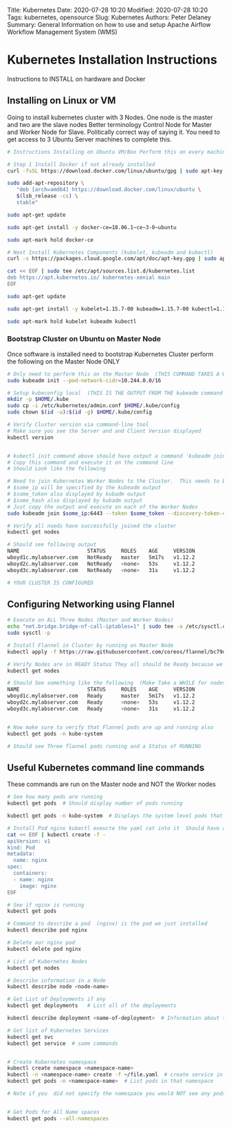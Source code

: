 Title: Kubernetes
Date: 2020-07-28 10:20
Modified: 2020-07-28 10:20
Tags: kubernetes, opensource
Slug: Kubernetes
Authors: Peter Delaney 
Summary: General Information on how to use and setup Apache Airflow Workflow Management System (WMS)

# Kubernetes Installation Instructions
Instructions to INSTALL on hardware and Docker

## Installing on Linux or VM
Going to install kubernetes cluster with 3 Nodes.  One node is the master and two are the slave nodes
Better terminology Control Node for Master and Worker Node for Slave.  Politically correct way of saying it.
You need to get access to 3 Ubuntu Server machines to complete this.  

```bash
# Instructions Installing on Ubuntu VM/Box Perform this on every machine in the Cluster

# Step 1 Install Docker if not already installed
curl -fsSL https://download.docker.com/linux/ubuntu/gpg | sudo apt-key add -

sudo add-apt-repository \
   "deb [arch=amd64] https://download.docker.com/linux/ubuntu \
   $(lsb_release -cs) \
   stable"

sudo apt-get update

sudo apt-get install -y docker-ce=18.06.1~ce~3-0~ubuntu

sudo apt-mark hold docker-ce

# Next Install Kubernetes Components (kubelet, kubeadm and kubectl)
curl -s https://packages.cloud.google.com/apt/doc/apt-key.gpg | sudo apt-key add -

cat << EOF | sudo tee /etc/apt/sources.list.d/kubernetes.list
deb https://apt.kubernetes.io/ kubernetes-xenial main
EOF

sudo apt-get update

sudo apt-get install -y kubelet=1.15.7-00 kubeadm=1.15.7-00 kubectl=1.15.7-00

sudo apt-mark hold kubelet kubeadm kubectl

```

### Bootstrap Cluster on Ubuntu on Master Node
Once software is installed need to bootstrap Kubernetes Cluster perform the following on the Master Node ONLY

```bash
# Only need to perform this on the Master Node  (THIS COMMAND TAKES A WHILE TO COMPLETE)
sudo kubeadm init --pod-network-cidr=10.244.0.0/16

# Setup kubeconfig local  (THIS IS THE OUTPUT FROM THE kubeadm command execute above)
mkdir -p $HOME/.kube
sudo cp -i /etc/kubernetes/admin.conf $HOME/.kube/config
sudo chown $(id -u):$(id -g) $HOME/.kube/config

# Verify Cluster version via command-line tool
# Make sure you see the Server and and Client Version displayed
kubectl version


# kubectl init command above should have output a command 'kubeadm join'
# Copy this command and execute it on the command line
# Should Look like the following

# Need to join Kubernetes Worker Nodes to the Cluster.  This needs to be done on each of your Worker or Slaves Nodes
# $some_ip will be specified by the kubeadm output
# $some_token also displayed by kubadm output
# $some_hash also displayed by kubadm output
# Just copy the output and execute on each of the Worker Nodes
sudo kubeadm join $some_ip:6443 --token $some_token --discovery-token-ca-cert-hash $some_hash

# Verify all noeds have successfully joined the cluster
kubectl get nodes

# Should see following output
NAME                      STATUS     ROLES    AGE     VERSION
wboyd1c.mylabserver.com   NotReady   master   5m17s   v1.12.2
wboyd2c.mylabserver.com   NotReady   <none>   53s     v1.12.2
wboyd3c.mylabserver.com   NotReady   <none>   31s     v1.12.2

# YOUR CLUSTER IS CONFIGURED

```

## Configuring Networking using Flannel

```bash
# Execute on ALL Three Nodes (Master and Worker Nodes)
echo "net.bridge.bridge-nf-call-iptables=1" | sudo tee -a /etc/sysctl.conf
sudo sysctl -p

# Install Flannel in Cluster by running on Master Node
kubectl apply -f https://raw.githubusercontent.com/coreos/flannel/bc79dd1505b0c8681ece4de4c0d86c5cd2643275/Documentation/kube-flannel.yml

# Verify Nodes are in READY Status They all should be Ready because we've installed networking
kubectl get nodes

# Should See something like the following  (Make Take a WHILE for nodes to get to READY Status)
NAME                      STATUS     ROLES    AGE     VERSION
wboyd1c.mylabserver.com   Ready      master   5m17s   v1.12.2
wboyd2c.mylabserver.com   Ready      <none>   53s     v1.12.2
wboyd3c.mylabserver.com   Ready      <none>   31s     v1.12.2


# Now make sure to verify that Flannel pods are up and running also
kubectl get pods -n kube-system

# Should see Three flannel pods running and a Status of RUNNING

```

## Useful Kubernetes command line commands
These commands are run on the Master node and NOT the Worker nodes
```bash
# See how many pods are running
kubectl get pods  # Should display number of pods running

kubectl get pods -n kube-system  # Displays the system level pods that are running in your cluster

# Install Pod nginx kubectl exeucte the yaml cat into it  Should have an nginx pod running
cat << EOF | kubectl create -f -
apiVersion: v1
kind: Pod
metadata:
  name: nginx
spec:
  containers:
  - name: nginx
    image: nginx
EOF

# See if nginx is running
kubectl get pods

# Command to describe a pod  (nginx) is the pod we just installed
kubectl describe pod nginx

# Delete our nginx pod
kubectl delete pod nginx

# List of Kubernetes Nodes
kubectl get nodes

# Describe information in a Node
kubectl describe node <node-name>

# Get List of Deployments if any
kubectl get deployments   # List all of the deployments

kubectl describe deployment <name-of-deployment>  # Information about the deployment

# Get list of Kubernetes Services
kubectl get svc
kubectl get service  # same commands


# Create Kubernetes namespace
kubectl create namespace <namespace-name>
kubectl -n <namespace-name> create -f ~/file.yaml  # create service in our namespace
kubectl get pods -n <namespace-name>  # List pods in that namespace

# Note if you  did not specify the namespace you would NOT see any pods


# Get Pods for All Name spaces
kubectl get pods --all-namespaces



```
